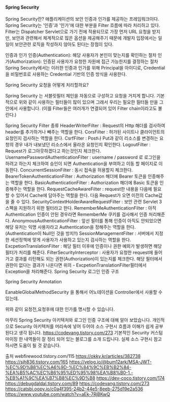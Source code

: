 #### Spring Security
Spring Security란?
애플리케이션의 보안 인증과 인가를 제공하는 프레임워크이다.
Spring Security는 '인증'과 '인가'에 대한 부분을 Filter 흐름에 따라 처리하고 있다.
Filter는 Dispatcher Servlet으로 가기 전에 적용되므로 가장 먼저 URL 요청을 받지만,
보안과 관련해서 체계적으로 많은 옵션을 제공해주기 때문에 개발자 입장에서는 일일이 보안관련 로직을 작성하지 않아도 된다는 장점이 있다.

인증과 인가
인증(Authentication): 해당 사용자가 본인이 맞는지를 확인하는 절차
인가(Authorization): 인증된 사용자가 요청한 자원에 접근 가능한지를 결정하는 절차
Spring Security에서는 이러한 인증과 인가를 위해 Principal을 아이디로, Credential을 비밀번호로 사용하는 Credential 기반의 인증 방식을 사용한다.

Spring Security 요청을 어떻게 처리할까요?


Spring Security 는 서블릿필터 체인을 자동으로 구성하고 요청을 거치게 합니다.
기본적으로 위와 같이 사용하는 필터들이 많이 있으며 그래서 우리는 필요한 필터들 만을 그 안에서 사용합니다.
(이를 Filter들은 여러개가 연결되어 있어 Filter chain이라고도 불린다.)

Spring Security Filter 종류
HeaderWriterFilter : Request의 Http 해더를 검사하여 header를 추가하거나 빼주는 역할을 한다.
CorsFilter : 허가된 사이트나 클라이언트의 요청인지 검사하는 역할을 한다.
CsrfFilter : Post나 Put과 같이 리소스를 변경하는 요청의 경우 내가 내보냈던 리소스에서 올라온 요청인지 확인한다.
LogoutFilter : Request가 로그아웃하겠다고 하는것인지 체크한다.
UsernamePasswordAuthenticationFilter : username / password 로 로그인을 하려고 하는지 체크하여 승인이 되면 Authentication을 부여하고 이동 할 페이지로 이동한다.
ConcurrentSessionFilter : 동시 접속을 허용할지 체크한다.
BearerTokenAuthenticationFilter : Authorization 해더에 Bearer 토큰을 인증해주는 역할을 한다.
BasicAuthenticationFilter : Authorization 해더에 Basic 토큰을 인증해주는 역할을 한다.
RequestCacheAwareFilter : request한 내용을 다음에 필요할 수 있어서 Cache에 담아주는 역할을 한다. 다음 Request가 오면 이전의 Cache값을 줄 수 있다.
SecurityContextHolderAwareRequestFilter : 보안 관련 Servlet 3 스펙을 지원하기 위한 필터라고 한다.
RememberMeAuthenticationFilter : 아직 Authentication 인증이 안된 경우라면 RememberMe 쿠키를 검사해서 인증 처리해준다.
AnonymousAuthenticationFilter : 앞선 필터를 통해 인증이 아직도 안되었으면 해당 유저는 익명 사용자라고 Authentication을 정해주는 역할을 한다. (Authentication이 Null인 것을 방지!!)
SessionManagementFilter : 서버에서 지정한 세션정책에 맞게 사용자가 사용하고 있는지 검사하는 역할을 한다.
ExcpetionTranslationFilter : 해당 필터 이후에 인증이나 권한 예외가 발생하면 해당 필터가 처리를 해준다.
FilterSecurityInterceptor : 사용자가 요청한 request에 들어가고 결과를 리턴해도 되는 권한(Authorization)이 있는지를 체크한다. 해당 필터에서 권한이 없다는 결과가 나온다면 위의 - ExcpetionTranslationFilter필터에서 Exception을 처리해준다.
Spring Security 로그인 인증 구조


Spring Security Annotation


EanableGlobalMethodSecurity 을 통해서 어노테이션을 Controller에서 사용할 수 있는데.

위와 같이 요청전,요청후에 대한 인가를 명시할 수 있습니다.

마무리
Spring Security 아키텍처와 로그인 인증 구조에 대해 알아 보았습니다.
개인적으로 Security 아키텍처를 머리속에 넣어 두어야 소스 구현시 흐름과 이해가 쉽게 공부 된다고 생각 됩니다.
https://codevang.tistory.com/273 기본적인 Security 커스텀 마이징 한 내역들이 잘 정리 되어 있는 블로그를 소개 드립니다.
실제 소스 구현시 참고 하시면 도움이 될 것 같습니다.

출처
webfirewood.tistory.com/115
https://okky.kr/articles/382738
https://sjh836.tistory.com/165
https://velog.io/@bum12ark/MSA-JWT-%EC%9D%B8%EC%A6%9D-%EC%84%9C%EB%B2%84-%EA%B5%AC%EC%B6%95%ED%95%98%EA%B8%B0-1.-%EB%A1%9C%EA%B7%B8%EC%9D%B8
https://dev-coco.tistory.com/174
https://debugdaldal.tistory.com/89
https://codevang.tistory.com/273
https://catsbi.oopy.io/c0a4f395-24b2-44e5-8eeb-275d19e2a536
https://www.youtube.com/watch?v=aEk-7RjBKwQ
